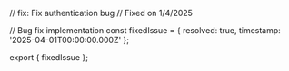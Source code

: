 // fix: Fix authentication bug
// Fixed on 1/4/2025

// Bug fix implementation
const fixedIssue = {
  resolved: true,
  timestamp: '2025-04-01T00:00:00.000Z'
};

export { fixedIssue };